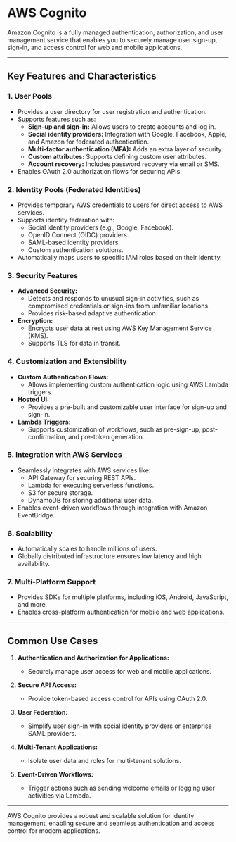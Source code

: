 # AWS Cognito

Amazon Cognito is a fully managed authentication, authorization, and user management service that enables you to securely manage user sign-up, sign-in, and access control for web and mobile applications.

---

## Key Features and Characteristics

### **1. User Pools**

- Provides a user directory for user registration and authentication.
- Supports features such as:
  - **Sign-up and sign-in:** Allows users to create accounts and log in.
  - **Social identity providers:** Integration with Google, Facebook, Apple, and Amazon for federated authentication.
  - **Multi-factor authentication (MFA):** Adds an extra layer of security.
  - **Custom attributes:** Supports defining custom user attributes.
  - **Account recovery:** Includes password recovery via email or SMS.
- Enables OAuth 2.0 authorization flows for securing APIs.

### **2. Identity Pools** (Federated Identities)

- Provides temporary AWS credentials to users for direct access to AWS services.
- Supports identity federation with:
  - Social identity providers (e.g., Google, Facebook).
  - OpenID Connect (OIDC) providers.
  - SAML-based identity providers.
  - Custom authentication solutions.
- Automatically maps users to specific IAM roles based on their identity.

### **3. Security Features**

- **Advanced Security:**
  - Detects and responds to unusual sign-in activities, such as compromised credentials or sign-ins from unfamiliar locations.
  - Provides risk-based adaptive authentication.
- **Encryption:**
  - Encrypts user data at rest using AWS Key Management Service (KMS).
  - Supports TLS for data in transit.

### **4. Customization and Extensibility**

- **Custom Authentication Flows:**
  - Allows implementing custom authentication logic using AWS Lambda triggers.
- **Hosted UI:**
  - Provides a pre-built and customizable user interface for sign-up and sign-in.
- **Lambda Triggers:**
  - Supports customization of workflows, such as pre-sign-up, post-confirmation, and pre-token generation.

### **5. Integration with AWS Services**

- Seamlessly integrates with AWS services like:
  - API Gateway for securing REST APIs.
  - Lambda for executing serverless functions.
  - S3 for secure storage.
  - DynamoDB for storing additional user data.
- Enables event-driven workflows through integration with Amazon EventBridge.

### **6. Scalability**

- Automatically scales to handle millions of users.
- Globally distributed infrastructure ensures low latency and high availability.

### **7. Multi-Platform Support**

- Provides SDKs for multiple platforms, including iOS, Android, JavaScript, and more.
- Enables cross-platform authentication for mobile and web applications.

---

## Common Use Cases

1. **Authentication and Authorization for Applications:**

   - Securely manage user access for web and mobile applications.

2. **Secure API Access:**

   - Provide token-based access control for APIs using OAuth 2.0.

3. **User Federation:**

   - Simplify user sign-in with social identity providers or enterprise SAML providers.

4. **Multi-Tenant Applications:**

   - Isolate user data and roles for multi-tenant solutions.

5. **Event-Driven Workflows:**
   - Trigger actions such as sending welcome emails or logging user activities via Lambda.

---

AWS Cognito provides a robust and scalable solution for identity management, enabling secure and seamless authentication and access control for modern applications.
